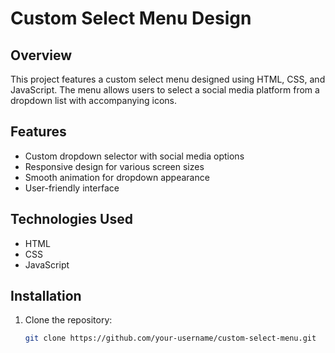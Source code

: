# Custom Select Menu Design

## Overview

This project features a custom select menu designed using HTML, CSS, and JavaScript. The menu allows users to select a social media platform from a dropdown list with accompanying icons.

## Features

- Custom dropdown selector with social media options
- Responsive design for various screen sizes
- Smooth animation for dropdown appearance
- User-friendly interface

## Technologies Used

- HTML
- CSS
- JavaScript

## Installation

1. Clone the repository:
   ```bash
   git clone https://github.com/your-username/custom-select-menu.git
